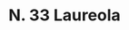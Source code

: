 ---
title: "N. 33 Laureola"
permalink: "/edition/plant033/"
plant-name: "N. 33"
plant-number: "033"
plant-xml: "/assets/xml/plant033.xml"
plant-img1: "/assets/img/plant033_verso.jpg"
plant-img2: "/assets/img/plant033.jpg"
plant-title: "N. 33 Laureola"
plant-wfo-link: ""
plant-kew-link: ""
plant-taxon-content: ""
layout: single-xml
---